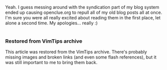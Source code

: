 <!-- :metadata:

title: Apologies to OpenClue
tags: Random
publishedAt: 2008-09-23T06:41:57-07:00
summary:

Yeah.  I guess messing around with the syndication part of my blog system ended
up causing openclue.org to repull all of my old blog posts all at once.
Sorry...

-->

Yeah.  I guess messing around with the syndication part of my blog system ended
up causing openclue.org to repull all of my old blog posts all at once.  I'm
sure you were all really excited about reading them in the first place, let
alone a second time.  My apologies... really :)<br><br>

<div class="restored-from-archive">
  <h3>Restored from VimTips archive</h3>
  <p>
  This article was restored from the VimTips archive. There's probably
  missing images and broken links (and even some flash references), but it
  was still important to me to bring them back.
  </p>
</div>

